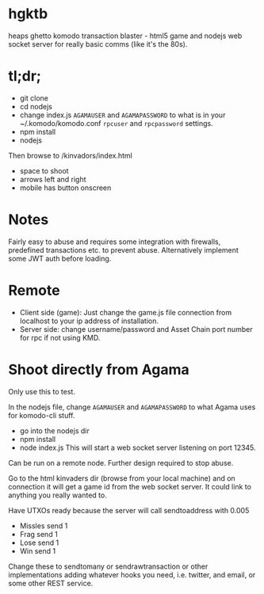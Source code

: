 # hgktb
heaps ghetto komodo transaction blaster - html5 game and nodejs web socket server for really basic comms (like it's the 80s).

# tl;dr;
- git clone 
- cd nodejs
- change index.js `AGAMAUSER` and `AGAMAPASSWORD` to what is in your ~/.komodo/komodo.conf `rpcuser` and `rpcpassword` settings.
- npm install
- nodejs

Then browse to <cloned repo>/kinvadors/index.html
- space to shoot
- arrows left and right
- mobile has button onscreen
  
# Notes

Fairly easy to abuse and requires some integration with firewalls, predefined transactions etc. to prevent abuse. Alternatively implement some JWT auth before loading.

# Remote
- Client side (game): Just change the game.js file connection from localhost to your ip address of installation.
- Server side: change username/password and Asset Chain port number for rpc if not using KMD.

# Shoot directly from Agama
Only use this to test.

In the nodejs file, change `AGAMAUSER` and `AGAMAPASSWORD` to what Agama uses for komodo-cli stuff.
- go into the nodejs dir
- npm install
- node index.js
This will start a web socket server listening on port 12345.

Can be run on a remote node.  Further design required to stop abuse.

Go to the html kinvaders dir (browse from your local machine) and on connection it will get a game id from the 
web socket server.  It could link to anything you really wanted to.

Have UTXOs ready because the server will call sendtoaddress with 0.005
- Missles send 1
- Frag send 1
- Lose send 1
- Win send 1

Change these to sendtomany or sendrawtransaction or other implementations adding whatever hooks you need, i.e. twitter, 
and email, or some other REST service.
